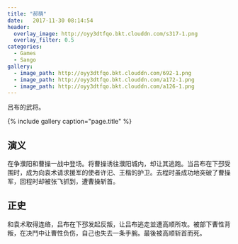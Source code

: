 ```yaml
---
title: "郝萌"
date:   2017-11-30 08:14:54
header:
  overlay_image: http://oyy3dtfqo.bkt.clouddn.com/s317-1.png
  overlay_filter: 0.5
categories:
  - Games
  - Sango
gallery:
  - image_path: http://oyy3dtfqo.bkt.clouddn.com/692-1.png
  - image_path: http://oyy3dtfqo.bkt.clouddn.com/a172-1.png
  - image_path: http://oyy3dtfqo.bkt.clouddn.com/a126-1.png
---
```


吕布的武将。

{% include gallery caption="page.title" %}

## 演义

在争濮阳和曹操一战中登场。将曹操诱往濮阳城内，却让其逃跑。当吕布在下邳受围时，成为向袁术请求援军的使者许汜、王楷的护卫。去程时虽成功地突破了曹操军，回程时却被张飞抓到，遭曹操斩首。

## 正史

和袁术取得连络，吕布在下邳发起反叛，让吕布逃走並遭高顺所攻。被部下曹性背叛，在决鬥中让曹性负伤，自己也失去一条手腕。最後被高顺斩首而死。